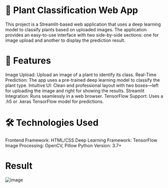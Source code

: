 # 🌿 Plant Classification Web App
This project is a Streamlit-based web application that uses a deep learning model to classify plants based on uploaded images. The application provides an easy-to-use interface with two side-by-side sections: one for image upload and another to display the prediction result.

# 🚀 Features
Image Upload: Upload an image of a plant to identify its class.
Real-Time Prediction: The app uses a pre-trained deep learning model to classify the plant type.
Intuitive UI: Clean and professional layout with two boxes—left for uploading the image and right for showing the results.
Streamlit Integration: Runs seamlessly in a web browser.
TensorFlow Support: Uses a .h5 or .keras TensorFlow model for predictions.

# 🛠️ Technologies Used
Frontend Framework: HTML/CSS
Deep Learning Framework: TensorFlow
Image Processing: OpenCV, Pillow
Python Version: 3.7+

# Result 
![image]([https://github.com/user-attachments/assets/dd387259-42b4-42aa-8590-39aac447f50c](https://github.com/vickykolhe/ayurvedic_hub/blob/main/388686971-dd387259-42b4-42aa-8590-39aac447f50c.png))
